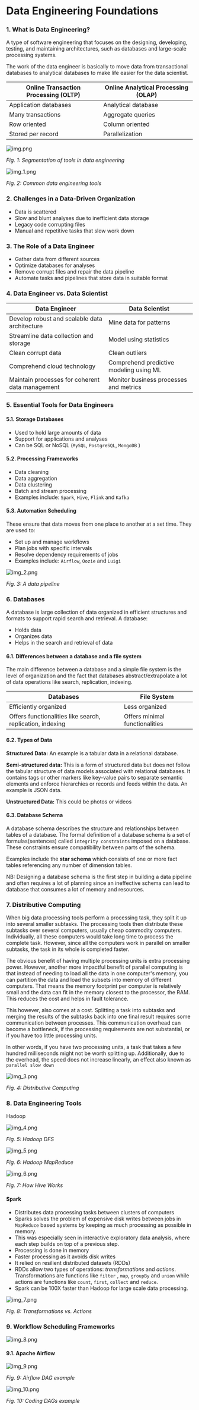 # Data Engineering Foundations

### 1. What is Data Engineering?

A type of software engineering that focuses on the designing, developing, testing, and maintaining architectures, such
as databases and large-scale processing systems.

The work of the data engineer is basically to move data from transactional databases to analytical databases to make
life easier for the data scientist.

| Online Transaction Processing (OLTP) | Online Analytical Processing (OLAP) |
|--------------------------------------|-------------------------------------|
| Application databases                | Analytical database                 |
| Many transactions                    | Aggregate queries                   |
| Row oriented                         | Column oriented                     |
| Stored per record                    | Parallelization                     |

![img.png](img.png)

_Fig. 1: Segmentation of tools in data engineering_

![img_1.png](img_1.png)

_Fig. 2: Common data engineering tools_

### 2. Challenges in a Data-Driven Organization

- Data is scattered
- Slow and blunt analyses due to inefficient data storage
- Legacy code corrupting files
- Manual and repetitive tasks that slow work down

### 3. The Role of a Data Engineer

- Gather data from different sources
- Optimize databases for analyses
- Remove corrupt files and repair the data pipeline
- Automate tasks and pipelines that store data in suitable format

### 4. Data Engineer vs. Data Scientist

| Data Engineer                                   | Data Scientist                          |
|-------------------------------------------------|-----------------------------------------|
| Develop robust and scalable data architecture   | Mine data for patterns                  |
| Streamline data collection and storage          | Model using statistics                  |
| Clean corrupt data                              | Clean outliers                          |
| Comprehend cloud technology                     | Comprehend predictive modeling using ML |
| Maintain processes for coherent data management | Monitor business processes and metrics  |

### 5. Essential Tools for Data Engineers

#### 5.1. Storage Databases

- Used to hold large amounts of data
- Support for applications and analyses
- Can be SQL or NoSQL (`MySQL`, `PostgreSQL`, `MongoDB` )

#### 5.2. Processing Frameworks

- Data cleaning
- Data aggregation
- Data clustering
- Batch and stream processing
- Examples include: `Spark`, `Hive`, `Flink` and `Kafka`

#### 5.3. Automation Scheduling

These ensure that data moves from one place to another at a set time. They are used to:

- Set up and manage workflows
- Plan jobs with specific intervals
- Resolve dependency requirements of jobs
- Examples include: `Airflow`, `Oozie` and `Luigi`

![img_2.png](img_2.png)

_Fig. 3: A data pipeline_

### 6. Databases

A database is large collection of data organized in efficient structures and formats to support rapid search and
retrieval. A database:

- Holds data
- Organizes data
- Helps in the search and retrieval of data

#### 6.1. Differences between a database and a file system

The main difference between a database and a simple file system is the level of organization and the fact that
databases abstract/extrapolate a lot of data operations like search, replication, indexing.

| Databases                                                 | File System                    |
|-----------------------------------------------------------|--------------------------------|
| Efficiently organized                                     | Less organized                 |
| Offers functionalities like search, replication, indexing | Offers minimal functionalities |

#### 6.2. Types of Data

**Structured Data:**  An example is a tabular data in a relational database.

**Semi-structured data:**  This is a form of structured data but does not follow the tabular structure of data models
associated with relational databases. It contains tags or other markers like key-value pairs to separate semantic
elements and enforce hierarchies or records and feeds within the data. An example is JSON data.

**Unstructured Data:** This could be photos or videos

#### 6.3. Database Schema

A database schema describes the structure and relationships between tables of a database. The formal definition of a
database schema is a set of formulas(sentences) called `integrity constraints` imposed on a database. These constraints
ensure compatibility between parts of the schema.

Examples include the **star schema** which consists of one or more fact tables referencing any number of dimension
tables.

NB: Designing a database schema is the first step in building a data pipeline and often requires a lot of planning since
an ineffective schema can lead to database that consumes a lot of memory and resources.

### 7. Distributive Computing

When big data processing tools perform a processing task, they split it up into several smaller subtasks. The processing
tools then distribute these subtasks over several computers, usually cheap commodity computers. Individually, all these
computers would take long time to process the complete task. However, since all the computers work in parallel on
smaller subtasks, the task in its whole is completed faster.

The obvious benefit of having multiple processing units is extra processing power. However, another more impactful
benefit of parallel computing is that instead of needing to load all the data in one computer's memory, you can
partition the data and load the subsets into memory of different computers. That means the memory footprint per computer
is relatively small and the data can fit in the memory closest to the processor, the RAM. This reduces the cost and
helps in fault tolerance.

This however, also comes at a cost. Splitting a task into subtasks and merging the results of the subtasks back into one
final result requires some communication between processes. This communication overhead can become a bottleneck, if the
processing requirements are not substantial, or if you have too little processing units.

In other words, if you have two processing units, a task that takes a few hundred milliseconds might not be worth
splitting up. Additionally, due to the overhead, the speed does not increase linearly, an effect also known
as `parallel slow down`

![img_3.png](img_3.png)

_Fig. 4: Distributive Computing_

### 8. Data Engineering Tools

Hadoop

![img_4.png](img_4.png)

_Fig. 5: Hadoop DFS_

![img_5.png](img_5.png)

_Fig. 6: Hadoop MapReduce_

![img_6.png](img_6.png)

_Fig. 7: How Hive Works_

#### Spark

- Distributes data processing tasks between clusters of computers
- Sparks solves the problem of expensive disk writes between jobs in `MapReduce` based systems by keeping as much
  processing as possible in memory.
- This was especially seen in interactive exploratory data analysis, where each step builds on top of a previous step.
- Processing is done in memory
- Faster processing as it avoids disk writes
- It relied on resilient distributed datasets (RDDs)
- RDDs allow two types of operations: _transformations_ and _actions_. Transformations are functions like `filter`
  , `map`, `groupBy` and `union` while actions are functions like `count`, `first`, `collect` and `reduce`.
- Spark can be 100X faster than Hadoop for large scale data processing.

![img_7.png](img_7.png)

_Fig. 8: Transformations vs. Actions_

### 9. Workflow Scheduling Frameworks

![img_8.png](img_8.png)

#### 9.1. Apache Airflow

![img_9.png](img_9.png)

_Fig. 9: Airflow DAG example_

![img_10.png](img_10.png)

_Fig. 10: Coding DAGs example_




